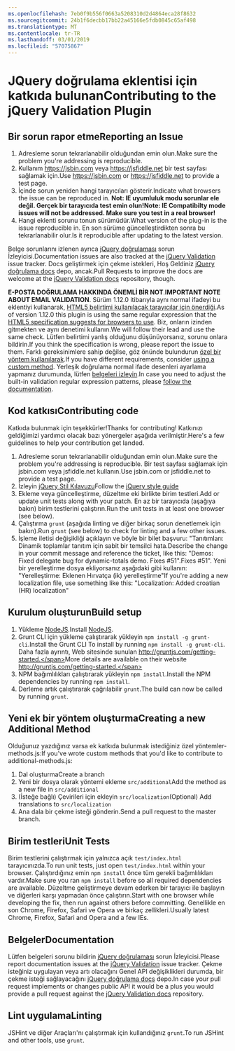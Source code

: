 ```yaml
---
ms.openlocfilehash: 7eb0f9b556f0663a5208310d2d4864eca28f8632
ms.sourcegitcommit: 24b1f6decbb17bb22a45166e5fdb0845c65af498
ms.translationtype: MT
ms.contentlocale: tr-TR
ms.lasthandoff: 03/01/2019
ms.locfileid: "57075867"
---
```

# <a name="contributing-to-the-jquery-validation-plugin"></a><span data-ttu-id="5b53f-101">JQuery doğrulama eklentisi için katkıda bulunan</span><span class="sxs-lookup"><span data-stu-id="5b53f-101">Contributing to the jQuery Validation Plugin</span></span>

## <a name="reporting-an-issue"></a><span data-ttu-id="5b53f-102">Bir sorun rapor etme</span><span class="sxs-lookup"><span data-stu-id="5b53f-102">Reporting an Issue</span></span>

1. <span data-ttu-id="5b53f-103">Adresleme sorun tekrarlanabilir olduğundan emin olun.</span><span class="sxs-lookup"><span data-stu-id="5b53f-103">Make sure the problem you're addressing is reproducible.</span></span>
2. <span data-ttu-id="5b53f-104">Kullanım https://jsbin.com veya https://jsfiddle.net bir test sayfası sağlamak için.</span><span class="sxs-lookup"><span data-stu-id="5b53f-104">Use https://jsbin.com or https://jsfiddle.net to provide a test page.</span></span>
3. <span data-ttu-id="5b53f-105">İçinde sorun yeniden hangi tarayıcıları gösterir.</span><span class="sxs-lookup"><span data-stu-id="5b53f-105">Indicate what browsers the issue can be reproduced in.</span></span> <span data-ttu-id="5b53f-106">**Not: IE uyumluluk modu sorunlar ele değil. Gerçek bir tarayıcıda test emin olun!**</span><span class="sxs-lookup"><span data-stu-id="5b53f-106">**Note: IE Compatibilty mode issues will not be addressed. Make sure you test in a real browser!**</span></span>
4. <span data-ttu-id="5b53f-107">Hangi eklenti sorunu tonun sürümüdür.</span><span class="sxs-lookup"><span data-stu-id="5b53f-107">What version of the plug-in is the issue reproducible in.</span></span> <span data-ttu-id="5b53f-108">En son sürüme güncelleştirdikten sonra bu tekrarlanabilir olur.</span><span class="sxs-lookup"><span data-stu-id="5b53f-108">Is it reproducible after updating to the latest version.</span></span>

<span data-ttu-id="5b53f-109">Belge sorunlarını izlenen ayrıca [jQuery doğrulaması](https://github.com/jquery-validation/jquery-validation/issues) sorun İzleyicisi.</span><span class="sxs-lookup"><span data-stu-id="5b53f-109">Documentation issues are also tracked at the [jQuery Validation](https://github.com/jquery-validation/jquery-validation/issues) issue tracker.</span></span>
<span data-ttu-id="5b53f-110">Docs geliştirmek için çekme istekleri, Hoş Geldiniz [jQuery doğrulama docs](https://github.com/jquery-validation/validation-content) depo, ancak.</span><span class="sxs-lookup"><span data-stu-id="5b53f-110">Pull Requests to improve the docs are welcome at the [jQuery Validation docs](https://github.com/jquery-validation/validation-content) repository, though.</span></span>

<span data-ttu-id="5b53f-111">**E-POSTA DOĞRULAMA HAKKINDA ÖNEMLİ BİR NOT**.</span><span class="sxs-lookup"><span data-stu-id="5b53f-111">**IMPORTANT NOTE ABOUT EMAIL VALIDATION**.</span></span> <span data-ttu-id="5b53f-112">Sürüm 1.12.0 itibarıyla aynı normal ifadeyi bu eklentiyi kullanarak, [HTML5 belirtimi kullanılacak tarayıcılar için önerdiği](https://html.spec.whatwg.org/multipage/forms.html#valid-e-mail-address).</span><span class="sxs-lookup"><span data-stu-id="5b53f-112">As of version 1.12.0 this plugin is using the same regular expression that the [HTML5 specification suggests for browsers to use](https://html.spec.whatwg.org/multipage/forms.html#valid-e-mail-address).</span></span> <span data-ttu-id="5b53f-113">Biz, onların izinden gitmekten ve aynı denetimi kullanın.</span><span class="sxs-lookup"><span data-stu-id="5b53f-113">We will follow their lead and use the same check.</span></span> <span data-ttu-id="5b53f-114">Lütfen belirtimi yanlış olduğunu düşünüyorsanız, sorunu onlara bildirin.</span><span class="sxs-lookup"><span data-stu-id="5b53f-114">If you think the specification is wrong, please report the issue to them.</span></span> <span data-ttu-id="5b53f-115">Farklı gereksinimlere sahip değilse, göz önünde bulundurun [özel bir yöntem kullanılarak](http://jqueryvalidation.org/jQuery.validator.addMethod/).</span><span class="sxs-lookup"><span data-stu-id="5b53f-115">If you have different requirements, consider [using a custom method](http://jqueryvalidation.org/jQuery.validator.addMethod/).</span></span>
<span data-ttu-id="5b53f-116">Yerleşik doğrulama normal ifade desenleri ayarlama yapmanız durumunda, lütfen [belgeleri izleyin](http://jqueryvalidation.org/jQuery.validator.methods/).</span><span class="sxs-lookup"><span data-stu-id="5b53f-116">In case you need to adjust the built-in validation regular expression patterns, please [follow the documentation](http://jqueryvalidation.org/jQuery.validator.methods/).</span></span>

## <a name="contributing-code"></a><span data-ttu-id="5b53f-117">Kod katkısı</span><span class="sxs-lookup"><span data-stu-id="5b53f-117">Contributing code</span></span>

<span data-ttu-id="5b53f-118">Katkıda bulunmak için teşekkürler!</span><span class="sxs-lookup"><span data-stu-id="5b53f-118">Thanks for contributing!</span></span> <span data-ttu-id="5b53f-119">Katkınızı geldiğimizi yardımcı olacak bazı yönergeler aşağıda verilmiştir.</span><span class="sxs-lookup"><span data-stu-id="5b53f-119">Here's a few guidelines to help your contribution get landed.</span></span>

1. <span data-ttu-id="5b53f-120">Adresleme sorun tekrarlanabilir olduğundan emin olun.</span><span class="sxs-lookup"><span data-stu-id="5b53f-120">Make sure the problem you're addressing is reproducible.</span></span> <span data-ttu-id="5b53f-121">Bir test sayfası sağlamak için jsbin.com veya jsfiddle.net kullanın.</span><span class="sxs-lookup"><span data-stu-id="5b53f-121">Use jsbin.com or jsfiddle.net to provide a test page.</span></span>
2. <span data-ttu-id="5b53f-122">İzleyin [jQuery Stil Kılavuzu](http://contribute.jquery.com/style-guides/js)</span><span class="sxs-lookup"><span data-stu-id="5b53f-122">Follow the [jQuery style guide](http://contribute.jquery.com/style-guides/js)</span></span>
3. <span data-ttu-id="5b53f-123">Ekleme veya güncelleştirme, düzeltme eki birlikte birim testleri.</span><span class="sxs-lookup"><span data-stu-id="5b53f-123">Add or update unit tests along with your patch.</span></span> <span data-ttu-id="5b53f-124">En az bir tarayıcıda (aşağıya bakın) birim testlerini çalıştırın.</span><span class="sxs-lookup"><span data-stu-id="5b53f-124">Run the unit tests in at least one browser (see below).</span></span>
4. <span data-ttu-id="5b53f-125">Çalıştırma `grunt` (aşağıda linting ve diğer birkaç sorun denetlemek için bakın).</span><span class="sxs-lookup"><span data-stu-id="5b53f-125">Run `grunt` (see below) to check for linting and a few other issues.</span></span>
5. <span data-ttu-id="5b53f-126">İşleme iletisi değişikliği açıklayın ve böyle bir bilet başvuru: "Tanıtımları: Dinamik toplamlar tanıtım için sabit bir temsilci hata.</span><span class="sxs-lookup"><span data-stu-id="5b53f-126">Describe the change in your commit message and reference the ticket, like this: "Demos: Fixed delegate bug for dynamic-totals demo.</span></span> <span data-ttu-id="5b53f-127">Fixes #51".</span><span class="sxs-lookup"><span data-stu-id="5b53f-127">Fixes #51".</span></span> <span data-ttu-id="5b53f-128">Yeni bir yerelleştirme dosya ekliyorsanız aşağıdaki gibi kullanın: "Yerelleştirme: Eklenen Hırvatça (ik) yerelleştirme"</span><span class="sxs-lookup"><span data-stu-id="5b53f-128">If you're adding a new localization file, use something like this: "Localization: Added croatian (HR) localization"</span></span>

## <a name="build-setup"></a><span data-ttu-id="5b53f-129">Kurulum oluşturun</span><span class="sxs-lookup"><span data-stu-id="5b53f-129">Build setup</span></span>

1. <span data-ttu-id="5b53f-130">Yükleme [NodeJS](http://nodejs.org).</span><span class="sxs-lookup"><span data-stu-id="5b53f-130">Install [NodeJS](http://nodejs.org).</span></span>
2. <span data-ttu-id="5b53f-131">Grunt CLI için yükleme çalıştırarak yükleyin `npm install -g grunt-cli`.</span><span class="sxs-lookup"><span data-stu-id="5b53f-131">Install the Grunt CLI To install by running `npm install -g grunt-cli`.</span></span> <span data-ttu-id="5b53f-132">Daha fazla ayrıntı, Web sitesinde sunulan http://gruntjs.com/getting-started.</span><span class="sxs-lookup"><span data-stu-id="5b53f-132">More details are available on their website http://gruntjs.com/getting-started.</span></span>
3. <span data-ttu-id="5b53f-133">NPM bağımlılıkları çalıştırarak yükleyin `npm install`.</span><span class="sxs-lookup"><span data-stu-id="5b53f-133">Install the NPM dependencies by running `npm install`.</span></span>
4. <span data-ttu-id="5b53f-134">Derleme artık çalıştırarak çağrılabilir `grunt`.</span><span class="sxs-lookup"><span data-stu-id="5b53f-134">The build can now be called by running `grunt`.</span></span>

## <a name="creating-a-new-additional-method"></a><span data-ttu-id="5b53f-135">Yeni ek bir yöntem oluşturma</span><span class="sxs-lookup"><span data-stu-id="5b53f-135">Creating a new Additional Method</span></span>

<span data-ttu-id="5b53f-136">Olduğunuz yazdığınız varsa ek katkıda bulunmak istediğiniz özel yöntemler-methods.js:</span><span class="sxs-lookup"><span data-stu-id="5b53f-136">If you've wrote custom methods that you'd like to contribute to additional-methods.js:</span></span>

1. <span data-ttu-id="5b53f-137">Dal oluşturma</span><span class="sxs-lookup"><span data-stu-id="5b53f-137">Create a branch</span></span>
2. <span data-ttu-id="5b53f-138">Yeni bir dosya olarak yöntemi ekleme `src/additional`</span><span class="sxs-lookup"><span data-stu-id="5b53f-138">Add the method as a new file in `src/additional`</span></span>
3. <span data-ttu-id="5b53f-139">(İsteğe bağlı) Çevirileri için ekleyin `src/localization`</span><span class="sxs-lookup"><span data-stu-id="5b53f-139">(Optional) Add translations to `src/localization`</span></span>
4. <span data-ttu-id="5b53f-140">Ana dala bir çekme isteği gönderin.</span><span class="sxs-lookup"><span data-stu-id="5b53f-140">Send a pull request to the master branch.</span></span>

## <a name="unit-tests"></a><span data-ttu-id="5b53f-141">Birim testleri</span><span class="sxs-lookup"><span data-stu-id="5b53f-141">Unit Tests</span></span>

<span data-ttu-id="5b53f-142">Birim testlerini çalıştırmak için yalnızca açık `test/index.html` tarayıcınızda.</span><span class="sxs-lookup"><span data-stu-id="5b53f-142">To run unit tests, just open `test/index.html` within your browser.</span></span> <span data-ttu-id="5b53f-143">Çalıştırdığınız emin `npm install` önce tüm gerekli bağımlılıkları vardır.</span><span class="sxs-lookup"><span data-stu-id="5b53f-143">Make sure you ran `npm install` before so all required dependencies are available.</span></span>
<span data-ttu-id="5b53f-144">Düzeltme geliştirmeye devam ederken bir tarayıcı ile başlayın ve diğerleri karşı yapmadan önce çalıştırın.</span><span class="sxs-lookup"><span data-stu-id="5b53f-144">Start with one browser while developing the fix, then run against others before committing.</span></span> <span data-ttu-id="5b53f-145">Genellikle en son Chrome, Firefox, Safari ve Opera ve birkaç zellikleri.</span><span class="sxs-lookup"><span data-stu-id="5b53f-145">Usually latest Chrome, Firefox, Safari and Opera and a few IEs.</span></span>

## <a name="documentation"></a><span data-ttu-id="5b53f-146">Belgeler</span><span class="sxs-lookup"><span data-stu-id="5b53f-146">Documentation</span></span>

<span data-ttu-id="5b53f-147">Lütfen belgeleri sorunu bildirin [jQuery doğrulaması](https://github.com/jquery-validation/jquery-validation/issues) sorun İzleyicisi.</span><span class="sxs-lookup"><span data-stu-id="5b53f-147">Please report documentation issues at the [jQuery Validation](https://github.com/jquery-validation/jquery-validation/issues) issue tracker.</span></span>
<span data-ttu-id="5b53f-148">Çekme isteğiniz uygulayan veya artı olacağını Genel API değişiklikleri durumda, bir çekme isteği sağlayacağını [jQuery doğrulama docs](https://github.com/jquery-validation/validation-content) depo.</span><span class="sxs-lookup"><span data-stu-id="5b53f-148">In case your pull request implements or changes public API it would be a plus you would provide a pull request against the [jQuery Validation docs](https://github.com/jquery-validation/validation-content) repository.</span></span>

## <a name="linting"></a><span data-ttu-id="5b53f-149">Lint uygulama</span><span class="sxs-lookup"><span data-stu-id="5b53f-149">Linting</span></span>

<span data-ttu-id="5b53f-150">JSHint ve diğer Araçları'nı çalıştırmak için kullandığınız `grunt`.</span><span class="sxs-lookup"><span data-stu-id="5b53f-150">To run JSHint and other tools, use `grunt`.</span></span>
